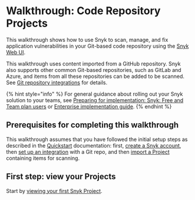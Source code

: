 # Walkthrough: Code Repository Projects

This walkthrough shows how to use Snyk to scan, manage, and fix application vulnerabilities in your Git-based code repository using the [Snyk Web UI](../explore-snyk-through-the-web-ui.md).

This walkthrough uses content imported from a GitHub repository. Snyk also supports other common Git-based repositories, such as GitLab and Azure, and items from all these repositories can be added to be scanned. See [Git repository integrations](../../integrations/git-repository-scm-integrations/) for details.

{% hint style="info" %}
For general guidance about rolling out your Snyk solution to your teams, see [Preparing for implementation: Snyk: Free and Team plan users](../preparing-for-implementation-free-and-team-plans.md) or [Enterprise implementation guide](../../enterprise-setup/enterprise-implementation-guide/).
{% endhint %}

## Prerequisites for completing this walkthrough

This walkthrough assumes that you have followed the initial setup steps as described in the [Quickstart](../quickstart/) documentation: first, [create a Snyk account](../quickstart/create-a-snyk-account.md), then [set up an integration](../quickstart/set-up-an-integration.md) with a Git repo, and then [import a Project](../quickstart/import-a-project.md) containing items for scanning.

## First step: view your Projects

Start by [viewing your first Snyk Project](view-your-first-snyk-projects.md).
